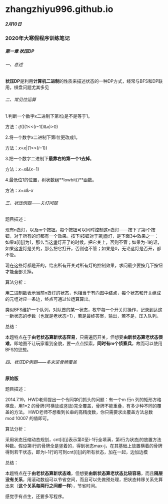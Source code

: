 # zhangzhiyu996.github.io

##### 2月10日

### 2020年大寒假程序训练笔记

##### 第一章 状压DP

###### 一、总述

**状压DP**是利用**计算机二进制**的性质来描述状态的一种DP方式，经常与BFS和DP联用，棋盘问题尤其多见

###### 二、常见位运算

1.判断一个数字x二进制下第i位是不是等于1。

方法：*if*(((1<<(*i*−1))&*x*)>0)

2.将一个数字x二进制下第i位更改成1。

方法：*x*=*x*|(1<<(*i*−1))

3.把一个数字二进制下**最靠右的第一个1去掉**。

方法：*x*=*x*&(*x*−1)

4.最低位1的位置，树状数组**lowbit()**函数。

方法：*x*=*x*&-*x*

###### 三、状压例题——关灯问题

题目描述：

现有n盏灯，以及m个按钮。每个按钮可以同时控制这n盏灯——按下了第i个按钮，对于所有的灯都有一个效果。按下i按钮对于第j盏灯，是下面3中效果之一：如果a[i][j]为1，那么当这盏灯开了的时候，把它关上，否则不管；如果为-1的话，如果这盏灯是关的，那么把它打开，否则也不管；如果是0，无论这灯是否开，都不管。

现在这些灯都是开的，给出所有开关对所有灯的控制效果，求问最少要按几下按钮才能全部关掉。

算法分析：

用二进制数表示当前n盏灯的状态，也相当于有向图中结点，每个状态和开关组成的元组对应一条边，终点可通过位运算算出。

类似BFS维护一个队列，对队首的某一状态，枚举每一个开关灯操作，记录到达这一新状态的步数（也就是老状态+1），若是最终答案，输出，若不是，压入队列。

总结：

本题特点在于**由老状态算新状态容易**，只需遍历开关，但想要**由新状态算老状态很难**，即地图不让玩家看到全貌，要一点点探索，**同时有m个侦察兵**，故而可以使用BFS的思想。

###### 四、状压DP例题——多米诺骨牌覆盖

**原始版**

题目描述：

2014.7.19，HWD老师提出一个令同学们抓头的问题：有一个m 行n 列的矩形方格棋盘，用1*2 的骨牌(可横放或竖放)完全覆盖，骨牌不能重叠，有多少种不同的覆盖的方法。
HWD老师不想看到长串的高精度数，你只需要求出覆盖方法总数 mod 10007 的值即可。

算法分析：

采用状态压缩动态规划，cnt\[i][j]表示第0至i-1行全填满，第i行为状态j的放置方法种数。假设第i行的骨牌全是竖着的，得到状态max-j，在其基础上放置横着的骨牌得到若干状态，即为i-1行的可到cnt\[i][j]的所有状态，加在一起，边加边模

总结：

本题特点在于**由老状态算新状态难**，但想要**由新状态算老状态比较容易**，而且**隔层没有关系**，用滚动数组可以节省空间，而且可以先做预处理，把状态转移关系先算出来（**这个关系每两行之间都一样**），节省时间。

感觉手有点生，还要多写程序。

